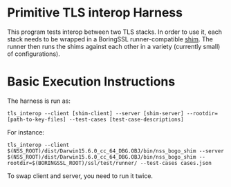 Primitive TLS interop Harness
=============================

This program tests interop between two TLS stacks. In order to use it,
each stack needs to be wrapped in a BoringSSL runner-compatible
[shim](https://boringssl.googlesource.com/boringssl/+/master/ssl/test/PORTING.md).
The runner then runs the shims against each other in a variety (currently small)
of configurations).


Basic Execution Instructions
============================
The harness is run as:

```
tls_interop --client [shim-client] --server [shim-server] --rootdir=[path-to-key-files] --test-cases [test-case-descriptions]
```
For instance:

```
tls_interop --client $(NSS_ROOT)/dist/Darwin15.6.0_cc_64_DBG.OBJ/bin/nss_bogo_shim --server $(NSS_ROOT)/dist/Darwin15.6.0_cc_64_DBG.OBJ/bin/nss_bogo_shim --rootdir=$(BORINGSSL_ROOT)/ssl/test/runner/ --test-cases cases.json
```

To swap client and server, you need to run it twice.





